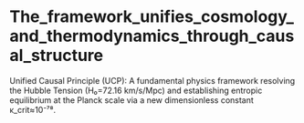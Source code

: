 # The_framework_unifies_cosmology_and_thermodynamics_through_causal_structure
Unified Causal Principle (UCP): A fundamental physics framework resolving the Hubble Tension (H₀=72.16 km/s/Mpc) and establishing entropic equilibrium at the Planck scale via a new dimensionless constant κ_crit≈10⁻⁷⁸.

